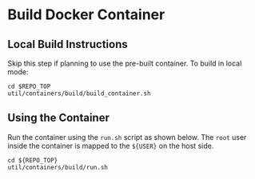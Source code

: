# Build Docker Container

## Local Build Instructions

Skip this step if planning to use the pre-built container. To build in local
mode:

```shell
cd $REPO_TOP
util/containers/build/build_container.sh
```

## Using the Container

Run the container using the `run.sh` script as shown below. The `root` user
inside the container is mapped to the `${USER}` on the host side.

```shell
cd ${REPO_TOP}
util/containers/build/run.sh
```
